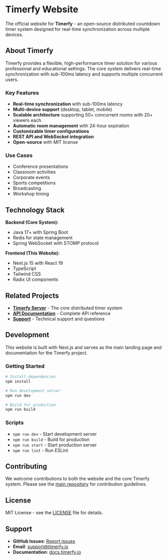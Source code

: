 # Timerfy Website

The official website for **Timerfy** - an open-source distributed countdown timer system designed for real-time synchronization across multiple devices.

## About Timerfy

Timerfy provides a flexible, high-performance timer solution for various professional and educational settings. The core system delivers real-time synchronization with sub-100ms latency and supports multiple concurrent users.

### Key Features

- **Real-time synchronization** with sub-100ms latency
- **Multi-device support** (desktop, tablet, mobile)
- **Scalable architecture** supporting 50+ concurrent rooms with 20+ viewers each
- **Automatic room management** with 24-hour expiration
- **Customizable timer configurations**
- **REST API and WebSocket integration**
- **Open-source** with MIT license

### Use Cases

- Conference presentations
- Classroom activities
- Corporate events
- Sports competitions
- Broadcasting
- Workshop timing

## Technology Stack

**Backend (Core System):**
- Java 17+ with Spring Boot
- Redis for state management
- Spring WebSocket with STOMP protocol

**Frontend (This Website):**
- Next.js 15 with React 19
- TypeScript
- Tailwind CSS
- Radix UI components

## Related Projects

- **[Timerfy Server](https://github.com/popand/Timerfy)** - The core distributed timer system
- **[API Documentation](https://docs.timerfy.io)** - Complete API reference
- **[Support](mailto:support@timerfy.io)** - Technical support and questions

## Development

This website is built with Next.js and serves as the main landing page and documentation for the Timerfy project.

### Getting Started

```bash
# Install dependencies
npm install

# Run development server
npm run dev

# Build for production
npm run build
```

### Scripts

- `npm run dev` - Start development server
- `npm run build` - Build for production
- `npm run start` - Start production server
- `npm run lint` - Run ESLint

## Contributing

We welcome contributions to both the website and the core Timerfy system. Please see the [main repository](https://github.com/popand/Timerfy) for contribution guidelines.

## License

MIT License - see the [LICENSE](https://github.com/popand/Timerfy/blob/main/LICENSE) file for details.

## Support

- **GitHub Issues**: [Report issues](https://github.com/popand/Timerfy/issues)
- **Email**: support@timerfy.io
- **Documentation**: [docs.timerfy.io](https://docs.timerfy.io)